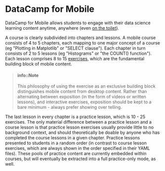 # DataCamp for Mobile

DataCamp for Mobile allows students to engage with their data science learning
content anytime, anywhere (even [on the
toilet](https://www.datacamp.com/community/blog/mobile-data-science)).

A course is clearly subdivided into chapters and lessons. A mobile course
consists of 4 to 5 chapters, each mapping to one major concept of a course (eg
"Plotting in Matplotlib" or "SELECT clause"). Each chapter in turn consists of 2
to 5 lessons (eg "Histograms" or "the COUNT() function"). Each lesson comprises
8 to 15 [exercises](exercises/README.md), which are the fundamental building
block of mobile content.

> #### info::Note
> This philosophy of using the exercise as an exclusive building block
> distinguishes mobile content from desktop content. Rather than alternating
> between exposition (in the form of videos or written lessons), and interactive
> exercises, exposition should be kept to a bare minimum - always prefer showing
> over telling.

The last lesson in every chapter is a practice lesson, which is 10 - 25
exercises. The only material difference between a practice lesson and a course
lesson is that practice lesson exercises usually provide little to no background
context, and should theoretically be doable by anyone who has completed the
course lessons in a given chapter. Practice lessons presented to students in a
random order (in contrast to course lesson exercises, which are always shown in
the order specified in their YAML files). These pools of practice content are
currently embedded within courses, but will eventually be extracted into a full
practice-only mode, as well.
